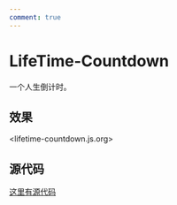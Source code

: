 ```yaml
---
comment: true
---
```

# LifeTime-Countdown

一个人生倒计时。

## 效果

<lifetime-countdown.js.org>

## 源代码  

[这里有源代码](https://github.com/neila-a/countdown.js)
